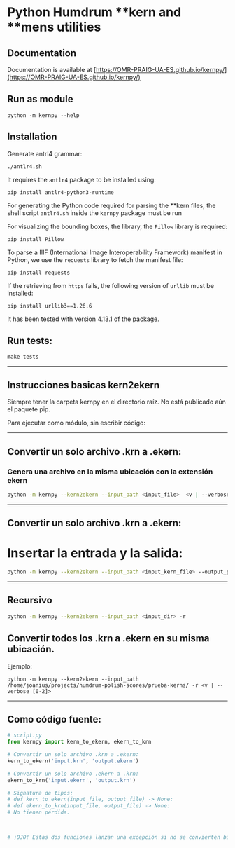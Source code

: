 # Python Humdrum **kern and **mens utilities

## Documentation
Documentation is available at [https://OMR-PRAIG-UA-ES.github.io/kernpy/](https://OMR-PRAIG-UA-ES.github.io/kernpy/)

## Run as module
```shell
python -m kernpy --help
```


## Installation

Generate antrl4 grammar:
```shell
./antlr4.sh
```


It requires the `antlr4` package to be installed using:
```shell
pip install antlr4-python3-runtime
```

For generating the Python code required for parsing the **kern files, the shell script `antlr4.sh` inside the `kernpy` package must be run

For visualizing the bounding boxes, the library, the `Pillow` library is required:
```shell
pip install Pillow
```

To parse a IIIF (International Image Interoperability Framework) manifest in Python, we use the `requests` library to fetch the manifest file:
```shell
pip install requests
```
If the retrieving from `https` fails, the following version of `urllib` must be installed:
```shell
pip install urllib3==1.26.6
```

It has been tested with version 4.13.1 of the package.


## Run tests:
```shell
make tests
```


****************************************************************************************

## Instrucciones basicas kern2ekern
Siempre tener la carpeta kernpy en el directorio raíz. No está publicado aún el paquete pip.

Para ejecutar como módulo, sin escribir código:
****************************************************************************************
## Convertir un solo archivo .krn a .ekern:
### Genera una archivo en la misma ubicación con la extensión ekern
```bash
python -m kernpy --kern2ekern --input_path <input_file>	 <v | --verbose [0-2]>
```

****************************************************************************************
## Convertir un solo archivo .krn a .ekern:
# Insertar la entrada y la salida:
```bash
python -m kernpy --kern2ekern --input_path <input_kern_file> --output_path <output_ekern_file> <v | --verbose [0-2]>
```

****************************************************************************************
## Recursivo
```bash
python -m kernpy --kern2ekern --input_path <input_dir> -r
```

## Convertir todos los .krn a .ekern en su misma ubicación. 
Ejemplo:
```
python -m kernpy --kern2ekern --input_path /home/joanius/projects/humdrum-polish-scores/prueba-kerns/ -r <v | --verbose [0-2]>
```

****************************************************************************************
## Como código fuente:

```python
# script.py
from kernpy import kern_to_ekern, ekern_to_krn

# Convertir un solo archivo .krn a .ekern:
kern_to_ekern('input.krn', 'output.ekern')

# Convertir un solo archivo .ekern a .krn:
ekern_to_krn('input.ekern', 'output.krn')

# Signatura de tipos: 
# def kern_to_ekern(input_file, output_file) -> None:
# def ekern_to_krn(input_file, output_file) -> None:
# No tienen pérdida.



# ¡OJO! Estas dos funciones lanzan una excepción si no se convierten bien. Gestionar erores con try-catch si se van a ejecutar muchos archivos en serie.
```


